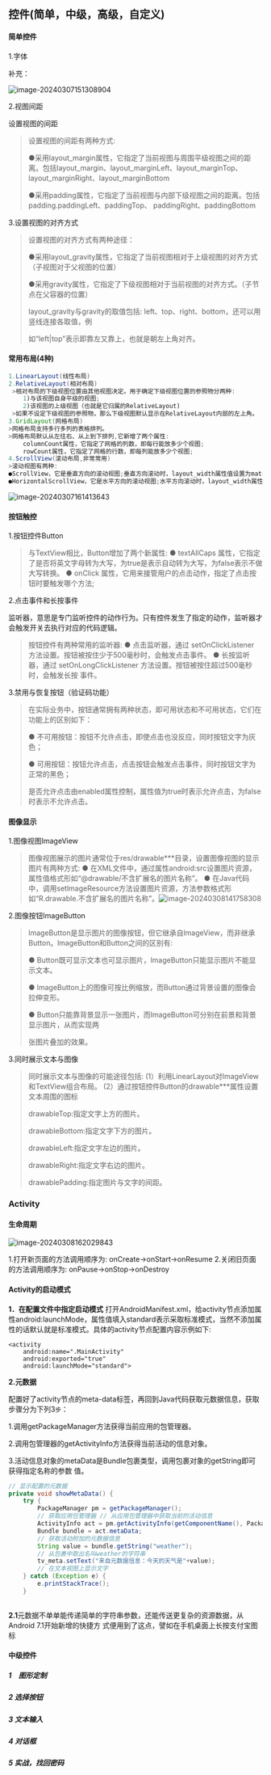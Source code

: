 ## 控件(简单，中级，高级，自定义)

#### 简单控件

1.字体

补充：

![image-20240307151308904](C:\Users\32596\AppData\Roaming\Typora\typora-user-images\image-20240307151308904.png)

2.视图间距

设置视图的间距

> 设置视图的间距有两种方式:
>
> ●采用layout_margin属性，它指定了当前视图与周围平级视图之间的距离。包括layout_margin、layout_marginLeft、layout_marginTop、layout_marginRight、layout_marginBottom
>
> ●采用padding属性，它指定了当前视图与内部下级视图之间的距离。包括padding.paddingLeft、paddingTop、 paddingRight、paddingBottom

3.设置视图的对齐方式

> 设置视图的对齐方式有两种途径：
>
> ●采用layout_gravity属性，它指定了当前视图相对于上级视图的对齐方式（子视图对于父视图的位置）
>
> ●采用gravity属性，它指定了下级视图相对于当前视图的对齐方式。（子节点在父容器的位置）
>
> layout_gravity与gravity的取值包括: left、top、right、bottom，还可以用竖线连接各取值，例
>
> 如“left|top”表示即靠左又靠上，也就是朝左上角对齐。

#### 常用布局(4种)

```java
1.LinearLayout(线性布局)
2.RelativeLayout(相对布局)
 >相对布局的下级视图位置由其他视图决定。用于确定下级视图位置的参照物分两种:
	1)与该视图自身平级的视图;
	2)该视图的上级视图（也就是它归属的RelativeLayout)
 >如果不设定下级视图的参照物，那么下级视图默认显示在RelativeLayout内部的左上角。
3.GridLayout(网格布局)
>网格布局支持多行多列的表格排列。
>网格布局默认从左往右、从上到下排列,它新增了两个属性:
	columnCount属性，它指定了网格的列数，即每行能放多少个视图;
	rowCount属性，它指定了网格的行数，即每列能放多少个视图;
4.ScrollView(滚动布局,非常常用)
>滚动视图有两种:
●ScrollView，它是垂直方向的滚动视图;垂直方向滚动时，layout_width属性值设置为match_parent，layout_height属性值设置为wrap_content。
●HorizontalScrollView，它是水平方向的滚动视图;水平方向滚动时，layout_width属性值设置为wrap_content，layout_height属性值设置为match_parent。
```

![image-20240307161413643](C:/Users/32596/AppData/Roaming/Typora/typora-user-images/image-20240307161413643.png)

#### 按钮触控

1.按钮控件Button

> 与TextView相比，Button增加了两个新属性:
> ● textAllCaps 属性，它指定了是否将英文字母转为大写，为true是表示自动转为大写，为false表示不做大写转换。
> ● onClick 属性，它用来接管用户的点击动作，指定了点击按钮时要触发哪个方法;

2.点击事件和长按事件

监听器，意思是专门监听控件的动作行为。只有控件发生了指定的动作，监听器才会触发开关去执行对应的代码逻辑。
>按钮控件有两种常用的监听器:
>● 点击监听器，通过 setOnClickListener 方法设置。按钮被按住少于500毫秒时，会触发点击事件。
>● 长按监听器，通过 setOnLongClickListener 方法设置。按钮被按住超过500毫秒时，会触发长按
>事件。

3.禁用与恢复按钮（验证码功能）

> 在实际业务中，按钮通常拥有两种状态，即可用状态和不可用状态，它们在功能上的区别如下：
>
> ● 不可用按钮：按钮不允许点击，即使点击也没反应，同时按钮文字为灰色；
>
> ● 可用按钮：按钮允许点击，点击按钮会触发点击事件，同时按钮文字为正常的黑色；
>
> 是否允许点击由enabled属性控制，属性值为true时表示允许点击，为false时表示不允许点击。

#### 图像显示

1.图像视图ImageView

> 图像视图展示的图片通常位于res/drawable***目录，设置图像视图的显示图片有两种方式:
> ● 在XML文件中，通过属性android:src设置图片资源，属性值格式形如“@drawable/不含扩展名的图片名称”。
> ● 在Java代码中，调用setlmageResource方法设置图片资源，方法参数格式形如“R.drawable.不含扩展名的图片名称”。![image-20240308141758308](C:/Users/32596/AppData/Roaming/Typora/typora-user-images/image-20240308141758308.png)

2.图像按钮ImageButton

> lmageButton是显示图片的图像按钮，但它继承自lmageView，而非继承Button。lmageButton和Button之间的区别有:
>
> ●  Button既可显示文本也可显示图片，lmageButton只能显示图片不能显示文本。
>
> ●  lmageButton上的图像可按比例缩放，而Button通过背景设置的图像会拉伸变形。
>
> ●  Button只能靠背景显示一张图片，而ImageButton可分别在前景和背景显示图片，从而实现两
>
> 张图片叠加的效果。

3.同时展示文本与图像

> 同时展示文本与图像的可能途径包括:
> (1）利用LinearLayout对ImageView和TextView组合布局。
> (2）通过按钮控件Button的drawable***属性设置文本周围的图标
>
> drawableTop:指定文字上方的图片。
>
> drawableBottom:指定文字下方的图片。
>
> drawableLeft:指定文字左边的图片。
>
> drawableRight:指定文字右边的图片。
>
> drawablePadding:指定图片与文字的间距。





### Activity

#### 生命周期

![image-20240308162029843](C:/Users/32596/AppData/Roaming/Typora/typora-user-images/image-20240308162029843.png)

1.打开新页面的方法调用顺序为:
onCreate→onStart→onResume
2.关闭旧页面的方法调用顺序为:
onPause→onStop→onDestroy

#### Activity的启动模式

**1．在配置文件中指定启动模式**
打开AndroidManifest.xml，给activity节点添加属性android:launchMode，属性值填入standard表示采取标准模式，当然不添加属性的话默认就是标准模式。具体的activity节点配置内容示例如下:

```
<activity
    android:name=".MainActivity"
    android:exported="true"
    android:launchMode="standard">
```

**2.元数据**

配置好了activity节点的meta-data标签，再回到Java代码获取元数据信息，获取步骤分为下列3`步`： 

1.调用getPackageManager方法获得当前应用的包管理器。 

2.调用包管理器的getActivityInfo方法获得当前活动的信息对象。 

3.活动信息对象的metaData是Bundle包裹类型，调用包裹对象的getString即可获得指定名称的参数 值。

```java
// 显示配置的元数据 
private void showMetaData() { 
    try { 
        PackageManager pm = getPackageManager(); 
        // 获取应用包管理器 // 从应用包管理器中获取当前的活动信息 
        ActivityInfo act = pm.getActivityInfo(getComponentName(), PackageManager.GET_META_DATA); 
        Bundle bundle = act.metaData; 
        // 获取活动附加的元数据信息 
        String value = bundle.getString("weather");
        // 从包裹中取出名叫weather的字符串 
        tv_meta.setText("来自元数据信息：今天的天气是"+value);
        // 在文本视图上显示文字 
    } catch (Exception e) {
        e.printStackTrace();
    } 
    

```

**2.1**元数据不单单能传递简单的字符串参数，还能传送更复杂的资源数据，从Android 7.1开始新增的快捷方 式便用到了这点，譬如在手机桌面上长按支付宝图标



#### 中级控件

##### 1　图形定制

##### 2   选择按钮

##### 3   文本输入

##### 4   对话框

##### 5   实战，找回密码











































